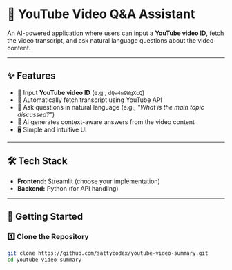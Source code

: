 # 🎥 YouTube Video Q&A Assistant

An AI-powered application where users can input a **YouTube video ID**, fetch the video transcript, and ask natural language questions about the video content.  

---

## ✨ Features
- 🔗 Input **YouTube video ID** (e.g., `dQw4w9WgXcQ`)  
- 📜 Automatically fetch transcript using YouTube API  
- 💬 Ask questions in natural language (e.g., *"What is the main topic discussed?"*)  
- 🤖 AI generates context-aware answers from the video content  
- 🖥️ Simple and intuitive UI  

---

## 🛠️ Tech Stack
- **Frontend:** Streamlit (choose your implementation)  
- **Backend:** Python (for API handling)  

---

## 🚀 Getting Started

### 1️⃣ Clone the Repository
```bash
git clone https://github.com/sattycodex/youtube-video-summary.git
cd youtube-video-summary

